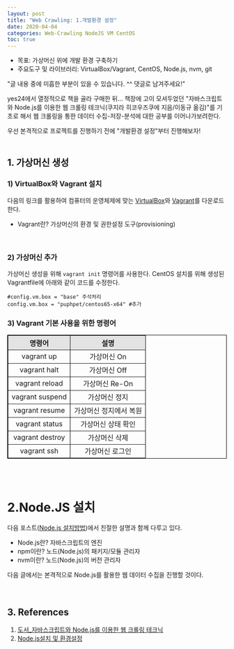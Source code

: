 ```yaml
---
layout: post
title: "Web Crawling: 1.개발환경 설정"
date: 2020-04-04
categories: Web-Crawling NodeJS VM CentOS
toc: true
---
```

- 목표: 가상머신 위에 개발 환경 구축하기
- 주요도구 및 라이브러리: VirtualBox/Vagrant, CentOS, Node.js, nvm, git

"글 내용 중에 미흡한 부분이 있을 수 있습니다. ^^ 댓글로 남겨주세요!"<br/>

yes24에서 열정적으로 책을 골라 구매한 뒤... 책장에 고이 모셔두었던 "자바스크립트와 Node.js를 이용한 웹 크롤링 테크닉(쿠지라 히코우즈쿠에 지음/이동규 옮김)"를 기초로 해서 웹 크롤링을 통한 데이터 수집-저장-분석에 대한 공부를 이어나가보려한다.<br/>

우선 본격적으로 프로젝트를 진행하기 전에 "개발환경 설정"부터 진행해보자!<br/><br/>

## 1. 가상머신 생성
### 1) VirtualBox와 Vagrant 설치
다음의 링크를 활용하여 컴퓨터의 운영체제에 맞는 [VirtualBox](https://www.virtualbox.org/wiki/Downloads)와 [Vagrant](https://www.vagrantup.com/downloads.html)를 다운로드한다.<br/>
- Vagrant란? 가상머신의 환경 및 권한설정 도구(provisioning)
<br/>

### 2) 가상머신 추가
가상머신 생성을 위해 ``` vagrant init ``` 명령어를 사용한다. CentOS 설치를 위해 생성된 Vagrantfile에 아래와 같이 코드를 수정한다.

```
#config.vm.box = "base" 주석처리
config.vm.box = "puphpet/centos65-x64" #추가
```

### 3) Vagrant 기본 사용을 위한 명령어
<table border='1' bordercolor='black' width ='60%'>
  <tr style="background-color:#e3e3e3">
    <th>명령어</th>
    <th>설명</th>
  </tr>
  <tr>
    <td align ="center">vagrant up</td>
    <td align ="center">가상머신 On</td>
  </tr>
  <tr>
    <td align ="center">vagrant halt</td>
    <td align ="center">가상머신 Off</td>
  </tr>
  <tr>
    <td align ="center">vagrant reload</td>
    <td align ="center">가상머신 Re-On</td>
  </tr>
  <tr>
    <td align ="center">vagrant suspend</td>
    <td align ="center">가상머신 정지</td>
  </tr>
  <tr>
    <td align ="center">vagrant resume</td>
    <td align ="center">가상머신 정지에서 복원</td>
  </tr>
  <tr>
    <td align ="center">vagrant status</td>
    <td align ="center">가상머신 상태 확인</td>
  </tr>
  <tr>
    <td align ="center">vagrant destroy</td>
    <td align ="center">가상머신 삭제</td>
  </tr>
  <tr>
    <td align ="center">vagrant ssh</td>
    <td align ="center">가상머신 로그인</td>
  </tr>
</table>
<br/><br/>

# 2.Node.JS 설치
다음 포스트([Node.js 설치방법](https://blog.stories.pe.kr/225))에서 친절한 설명과 함께 다루고 있다.
- Node.js란? 자바스크립트의 엔진
- npm이란? 노드(Node.js)의 패키지/모듈 관리자
- nvm이란? 노드(Node.js)의 버전 관리자

다음 글에서는 본격적으로 Node.js를 활용한 웹 데이터 수집을 진행할 것이다.<br/>
<br/><br/>

## 3. References
1) [도서_자바스크립트와 Node.js를 이용한 웹 크롤링 테크닉](http://www.yes24.com/Product/Goods/34907983?scode=032&OzSrank=1)
2) [Node.js설치 및 환경설정](https://blog.stories.pe.kr/225)
<br/><br/>
